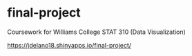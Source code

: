 # final-project
Coursework for Williams College STAT 310 (Data Visualization)

https://jdelano18.shinyapps.io/final-project/
